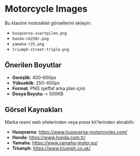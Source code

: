 # Motorcycle Images

Bu klasöre motosiklet görsellerini ekleyin:

- `husqvarna-svartpilen.png`
- `honda-cb250r.png`
- `yamaha-r25.png`
- `triumph-street-triple.png`

## Önerilen Boyutlar

- **Genişlik**: 400-600px
- **Yükseklik**: 250-400px
- **Format**: PNG (şeffaf arka plan için)
- **Dosya Boyutu**: < 500KB

## Görsel Kaynakları

Marka resmi web sitelerinden veya press kit'lerinden alınabilir:

- **Husqvarna**: https://www.husqvarna-motorcycles.com/
- **Honda**: https://www.honda.com.tr/
- **Yamaha**: https://www.yamaha-motor.eu/
- **Triumph**: https://www.triumph.co.uk/

